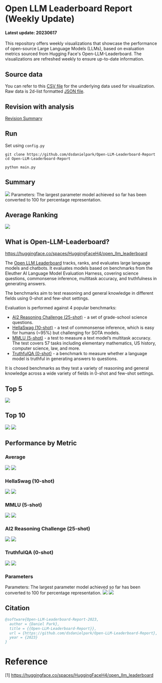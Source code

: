 # Open LLM Leaderboard Report (Weekly Update)
#### Latest update: 20230617
This repository offers weekly visualizations that showcase the performance of open-source Large Language Models (LLMs), based on evaluation metrics sourced from Hugging Face's Open-LLM-Leaderboard. The visualizations are refreshed weekly to ensure up-to-date information.

## Source data
You can refer to this [CSV file](https://github.com/dsdanielpark/Open-LLM-Leaderboard-Report/blob/main/assets/20230610/20230610.csv) for the underlying data used for visualization. Raw data is 2d-list formatted [JSON file](https://github.com/dsdanielpark/Open-LLM-Leaderboard-Report/blob/main/data/20230610.json).

## Revision with analysis
[Revision Summary](https://github.com/dsdanielpark/Open-LLM-Leaderboard-Report/blob/main/REVISION.md)

## Run
Set using `config.py`
```
git clone https://github.com/dsdanielpark/Open-LLM-Leaderboard-Report
cd Open-LLM-Leaderboard-Report
```
```
python main.py
```

##  Summary
![](assets/20230610/totalplot.png)
Parameters: The largest parameter model achieved so far has been converted to 100 for percentage representation.

## Average Ranking
![](assets/20230610/rankingplot_Average.png)

## What is Open-LLM-Leaderboard?
https://huggingface.co/spaces/HuggingFaceH4/open_llm_leaderboard

The [Open LLM Leaderboard](https://huggingface.co/spaces/HuggingFaceH4/open_llm_leaderboard) tracks, ranks, and evaluates large language models and chatbots. It evaluates models based on benchmarks from the Eleuther AI Language Model Evaluation Harness, covering science questions, commonsense inference, multitask accuracy, and truthfulness in generating answers. 

The benchmarks aim to test reasoning and general knowledge in different fields using 0-shot and few-shot settings.

Evaluation is performed against 4 popular benchmarks:
- [AI2 Reasoning Challenge (25-shot)](https://allenai.org/data/arc) - a set of grade-school science questions.
- [HellaSwag (10-shot)](https://paperswithcode.com/dataset/hellaswag) - a test of commonsense inference, which is easy for humans (~95%) but challenging for SOTA models.
- [MMLU (5-shot)](https://paperswithcode.com/sota/multi-task-language-understanding-on-mmlu) - a test to measure a text model’s multitask accuracy. The test covers 57 tasks including elementary mathematics, US history, computer science, law, and more.
- [TruthfulQA (0-shot)](https://paperswithcode.com/dataset/truthfulqa) - a benchmark to measure whether a language model is truthful in generating answers to questions.

It is chosed benchmarks as they test a variety of reasoning and general knowledge across a wide variety of fields in 0-shot and few-shot settings.

## Top 5
![](assets/20230610/top5plot.png)

## Top 10
![](assets/20230610/top10_with_barplot.png)
![](assets/20230610/top10_with_lineplot.png)

## Performance by Metric

### Average
![](assets/20230610/Average.png)
![](assets/20230610/rankingplot_Average.png)

### HellaSwag (10-shot)
![](assets/20230610/HellaSwag(10-shot).png)
![](assets/20230610/rankingplot_HellaSwag(10-shot).png)

### MMLU (5-shot)
![](assets/20230610/MMLU(5-shot).png)
![](assets/20230610/rankingplot_MMLU(5-shot).png)

### AI2 Reasoning Challenge (25-shot)
![](assets/20230610/ARC(25-shot).png)
![](assets/20230610/rankingplot_ARC(25-shot).png)

### TruthfulQA (0-shot)
![](assets/20230610/TruthfulQA(0-shot).png)
![](assets/20230610/rankingplot_TruthfulQA(0-shot).png)

### Parameters
Parameters: The largest parameter model achieved so far has been converted to 100 for percentage representation.
![](assets/20230610/Parameters.png)
![](assets/20230610/rankingplot_Parameters.png)


## Citation
```bibtex
@software{Open-LLM-Leaderboard-Report-2023,
  author = {Daniel Park},
  title = {{Open-LLM-Leaderboard-Report}},
  url = {https://github.com/dsdanielpark/Open-LLM-Leaderboard-Report},
  year = {2023}
}
```


# Reference
[1] https://huggingface.co/spaces/HuggingFaceH4/open_llm_leaderboard


